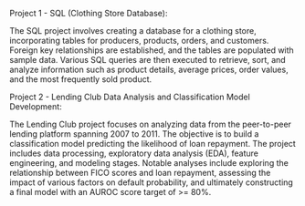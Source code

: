 Project 1 - SQL (Clothing Store Database):

The SQL project involves creating a database for a clothing store, incorporating tables for producers, products, orders, and customers. 
Foreign key relationships are established, and the tables are populated with sample data. Various SQL queries are then executed to retrieve, 
sort, and analyze information such as product details, average prices, order values, and the most frequently sold product.

Project 2 - Lending Club Data Analysis and Classification Model Development:

The Lending Club project focuses on analyzing data from the peer-to-peer lending platform spanning 2007 to 2011. The objective is to build 
a classification model predicting the likelihood of loan repayment. The project includes data processing, exploratory data analysis (EDA), 
feature engineering, and modeling stages. Notable analyses include exploring the relationship between FICO scores and loan repayment, assessing 
the impact of various factors on default probability, and ultimately constructing a final model with an AUROC score target of >= 80%.
